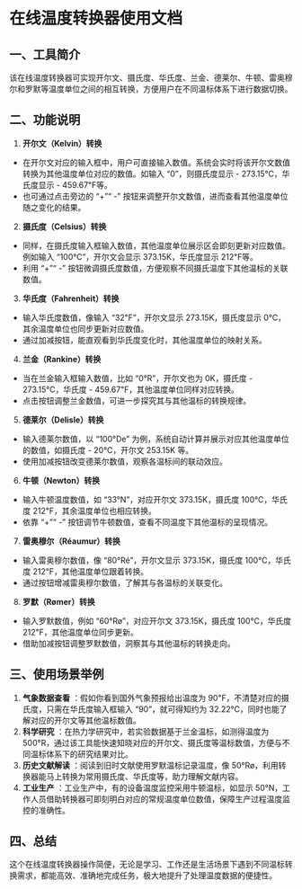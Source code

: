 # 在线温度转换器使用文档

## 一、工具简介

该在线温度转换器可实现开尔文、摄氏度、华氏度、兰金、德莱尔、牛顿、雷奥穆尔和罗默等温度单位之间的相互转换，方便用户在不同温标体系下进行数据切换。

## 二、功能说明

  1. **开尔文（Kelvin）转换**

  * 在开尔文对应的输入框中，用户可直接输入数值。系统会实时将该开尔文数值转换为其他温度单位对应的数值。如输入 “0”，则摄氏度显示 - 273.15℃，华氏度显示 - 459.67℉等。
  * 也可通过点击旁边的 “+”“ -” 按钮来调整开尔文数值，进而查看其他温度单位随之变化的结果。

  2. **摄氏度（Celsius）转换**

  * 同样，在摄氏度输入框输入数值，其他温度单位展示区会即刻更新对应数值。例如输入 “100℃”，开尔文会显示 373.15K，华氏度显示 212℉等。
  * 利用 “+”“ -” 按钮微调摄氏度数值，方便观察不同摄氏温度下其他温标的关联数值。

  3. **华氏度（Fahrenheit）转换**

  * 输入华氏度数值，像输入 “32℉”，开尔文显示 273.15K，摄氏度显示 0℃，其余温度单位也同步更新对应数值。
  * 通过加减按钮，能直观看到华氏度变化时，其他温度单位的映射关系。

  4. **兰金（Rankine）转换**

  * 当在兰金输入框输入数值，比如 “0°R”，开尔文也为 0K，摄氏度 - 273.15℃，华氏度 - 459.67℉，其他温度单位同样对应转换。
  * 点击按钮调整兰金数值，可进一步探究其与其他温标的转换规律。

  5. **德莱尔（Delisle）转换**

  * 输入德莱尔数值，以 “100°De” 为例，系统自动计算并展示对应其他温度单位的数值，如摄氏度 - 20℃，开尔文 253.15K 等。
  * 使用加减按钮改变德莱尔数值，观察各温标间的联动效应。

  6. **牛顿（Newton）转换**

  * 输入牛顿温度数值，如 “33°N”，对应开尔文 373.15K，摄氏度 100℃，华氏度 212℉，其余温度单位也相应转换。
  * 依靠 “+”“ -” 按钮调节牛顿数值，查看不同温度下其他温标的呈现情况。

  7. **雷奥穆尔（Réaumur）转换**

  * 输入雷奥穆尔数值，像 “80°Ré”，开尔文显示 373.15K，摄氏度 100℃，华氏度 212℉，其他温度单位跟着转换。
  * 通过按钮增减雷奥穆尔数值，了解其与各温标的关联变化。

  8. **罗默（Rømer）转换**

  * 输入罗默数值，例如 “60°Rø”，对应开尔文 373.15K，摄氏度 100℃，华氏度 212℉，其他温度单位同步更新。
  * 借助加减按钮调整罗默数值，洞察其与其他温标的转换走向。

## 三、使用场景举例

  1. **气象数据查看** ：假如你看到国外气象预报给出温度为 90℉，不清楚对应的摄氏度，只需在华氏度输入框输入 “90”，就可得知约为 32.22℃，同时也能了解对应的开尔文等其他温标数值。
  2. **科学研究** ：在热力学研究中，若实验数据基于兰金温标，如测得温度为 500°R，通过该工具能快速知晓对应的开尔文、摄氏度等温标数值，方便与不同温标体系下的研究结果对比。
  3. **历史文献解读** ：阅读到旧时文献使用罗默温标记录温度，像 50°Rø，利用转换器能马上转换为常用摄氏度、华氏度等，助力理解文献内容。
  4. **工业生产** ：工业生产中，有的设备温度监控采用牛顿温标，如显示 50°N，工作人员借助转换器可即刻明白对应的常规温度单位数值，保障生产过程温度监控的准确性。

## 四、总结

这个在线温度转换器操作简便，无论是学习、工作还是生活场景下遇到不同温标转换需求，都能高效、准确地完成任务，极大地提升了处理温度数据的便捷性。